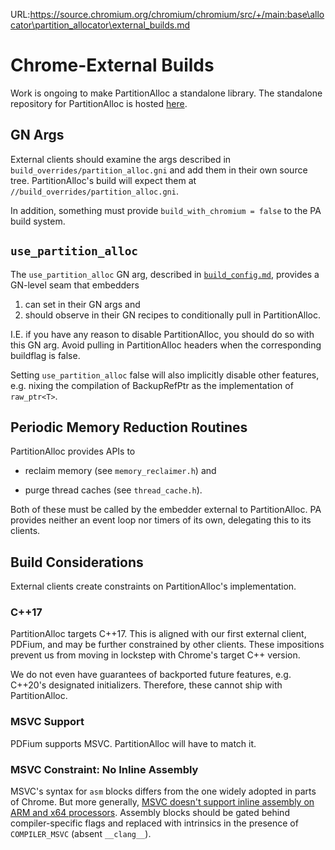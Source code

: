URL:https://source.chromium.org/chromium/chromium/src/+/main:base\allocator\partition_allocator\external_builds.md
# Chrome-External Builds

Work is ongoing to make PartitionAlloc a standalone library. The
standalone repository for PartitionAlloc is hosted
[here][standalone-PA-repo].

## GN Args

External clients should examine the args described in
`build_overrides/partition_alloc.gni` and add them in their own source
tree. PartitionAlloc's build will expect them at
`//build_overrides/partition_alloc.gni`.

In addition, something must provide `build_with_chromium = false` to
the PA build system.

## `use_partition_alloc`

The `use_partition_alloc` GN arg, described in
[`build_config.md`](./build_config.md), provides a GN-level seam that
embedders

1.  can set in their GN args and
2.  should  observe in their GN recipes to conditionally pull in
    PartitionAlloc.

I.E. if you have any reason to disable PartitionAlloc, you should do so
with this GN arg. Avoid pulling in PartitionAlloc headers when the
corresponding buildflag is false.

Setting `use_partition_alloc` false will also implicitly disable other
features, e.g. nixing the compilation of BackupRefPtr as the
implementation of `raw_ptr<T>`.

## Periodic Memory Reduction Routines

PartitionAlloc provides APIs to

* reclaim memory (see `memory_reclaimer.h`) and

* purge thread caches (see `thread_cache.h`).

Both of these must be called by the embedder external to PartitionAlloc.
PA provides neither an event loop nor timers of its own, delegating this
to its clients.

## Build Considerations

External clients create constraints on PartitionAlloc's implementation.

### C++17

PartitionAlloc targets C++17. This is aligned with our first external
client, PDFium, and may be further constrained by other clients. These
impositions prevent us from moving in lockstep with Chrome's target
C++ version.

We do not even have guarantees of backported future features, e.g.
C++20's designated initializers. Therefore, these cannot ship with
PartitionAlloc.

### MSVC Support

PDFium supports MSVC. PartitionAlloc will have to match it.

### MSVC Constraint: No Inline Assembly

MSVC's syntax for `asm` blocks differs from the one widely adopted in
parts of Chrome. But more generally,
[MSVC doesn't support inline assembly on ARM and x64 processors][msvc-inline-assembly].
Assembly blocks should be gated behind compiler-specific flags and
replaced with intrinsics in the presence of `COMPILER_MSVC` (absent
`__clang__`).

[standalone-PA-repo]: https://chromium.googlesource.com/chromium/src/base/allocator/partition_allocator.git
[msvc-inline-assembly]: https://docs.microsoft.com/en-us/cpp/assembler/inline/inline-assembler?view=msvc-170

